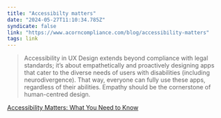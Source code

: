 ```yaml
---
title: "Accessibilty matters"
date: "2024-05-27T11:10:34.785Z"
syndicate: false
link: "https://www.acorncompliance.com/blog/accessibility-matters"
tags: link
---
```


> Accessibility in UX Design extends beyond compliance with legal standards; it’s about empathetically and proactively designing apps that cater to the diverse needs of users with disabilities (including neurodivergence). That way, everyone can fully use these apps, regardless of their abilities. Empathy should be the cornerstone of human-centred design.

[Accessibility Matters: What You Need to Know](https://www.acorncompliance.com/blog/accessibility-matters)